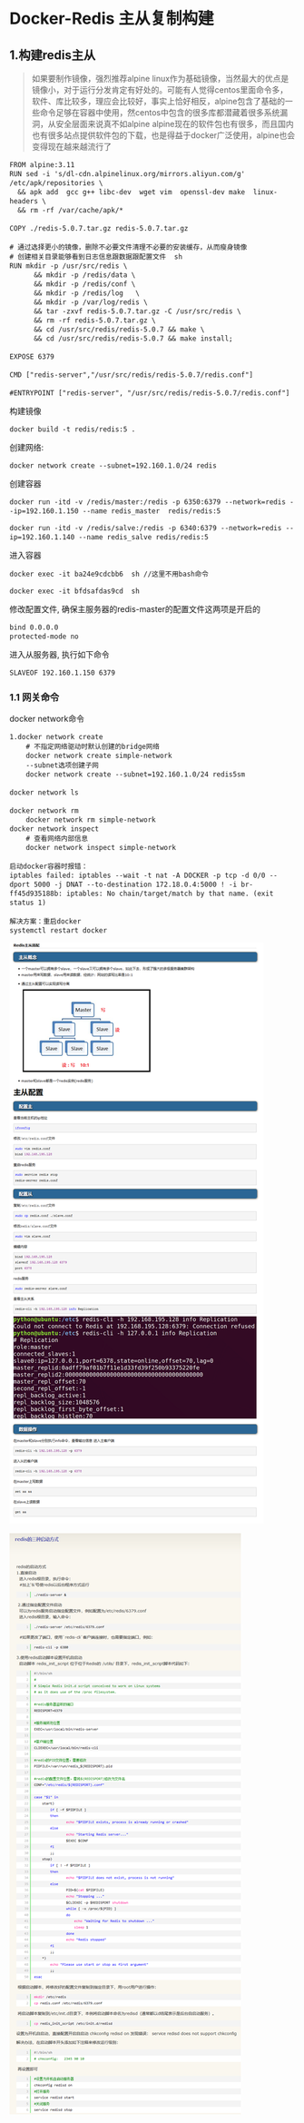 # Docker-Redis 主从复制构建
## 1.构建redis主从
>如果要制作镜像，强烈推荐alpine linux作为基础镜像，当然最大的优点是镜像小，对于运行分发肯定有好处的。可能有人觉得centos里面命令多，软件、库比较多，理应会比较好，事实上恰好相反，alpine包含了基础的一些命令足够在容器中使用，然centos中包含的很多库都潜藏着很多系统漏洞，从安全层面来说真不如alpine
alpine现在的软件包也有很多，而且国内也有很多站点提供软件包的下载，也是得益于docker广泛使用，alpine也会变得现在越来越流行了
````
FROM alpine:3.11
RUN sed -i 's/dl-cdn.alpinelinux.org/mirrors.aliyun.com/g' /etc/apk/repositories \
  && apk add  gcc g++ libc-dev  wget vim  openssl-dev make  linux-headers \
  && rm -rf /var/cache/apk/*

COPY ./redis-5.0.7.tar.gz redis-5.0.7.tar.gz

# 通过选择更小的镜像，删除不必要文件清理不必要的安装缓存，从而瘦身镜像
# 创建相关目录能够看到日志信息跟数据跟配置文件  sh
RUN mkdir -p /usr/src/redis \
      && mkdir -p /redis/data \
      && mkdir -p /redis/conf \
      && mkdir -p /redis/log   \
      && mkdir -p /var/log/redis \
      && tar -zxvf redis-5.0.7.tar.gz -C /usr/src/redis \
      && rm -rf redis-5.0.7.tar.gz \
      && cd /usr/src/redis/redis-5.0.7 && make \
      && cd /usr/src/redis/redis-5.0.7 && make install;

EXPOSE 6379

CMD ["redis-server","/usr/src/redis/redis-5.0.7/redis.conf"]

#ENTRYPOINT ["redis-server", "/usr/src/redis/redis-5.0.7/redis.conf"]
````
构建镜像
````
docker build -t redis/redis:5 .  
````
创建网络:
````
docker network create --subnet=192.160.1.0/24 redis
````
创建容器
````
docker run -itd -v /redis/master:/redis -p 6350:6379 --network=redis --ip=192.160.1.150 --name redis_master  redis/redis:5
````
````
docker run -itd -v /redis/salve:/redis -p 6340:6379 --network=redis --ip=192.160.1.140 --name redis_salve redis/redis:5
````
进入容器
````
docker exec -it ba24e9cdcbb6  sh //这里不用bash命令
````
````
docker exec -it bfdsafdas9cd  sh
````

修改配置文件, 确保主服务器的redis-master的配置文件这两项是开启的
````
bind 0.0.0.0
protected-mode no
````
进入从服务器, 执行如下命令 
````
SLAVEOF 192.160.1.150 6379
````
### 1.1 网关命令
docker network命令
````
1.docker network create
    # 不指定网络驱动时默认创建的bridge网络
    docker network create simple-network
    --subnet选项创建子网
    docker network create --subnet=192.160.1.0/24 redis5sm

docker network ls

docker network rm
    docker network rm simple-network
docker network inspect
    # 查看网络内部信息
    docker network inspect simple-network

启动docker容器时报错：
iptables failed: iptables --wait -t nat -A DOCKER -p tcp -d 0/0 --dport 5000 -j DNAT --to-destination 172.18.0.4:5000 ! -i br-ff45d935188b: iptables: No chain/target/match by that name. (exit status 1)

解决方案：重启docker
systemctl restart docker
````
![](./pic/图片11.png)

![](./pic/图片2.png)